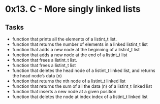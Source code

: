 # 0x13. C - More singly linked lists

## Tasks

- function that prints all the elements of a listint_t list.
- function that returns the number of elements in a linked listint_t list
- function that adds a new node at the beginning of a listint_t list
- function that adds a new node at the end of a listint_t list
- function that frees a listint_t list.
- function that frees a listint_t list
- function that deletes the head node of a listint_t linked list, and returns the head node’s data (n)
- function that returns the nth node of a listint_t linked list
- function that returns the sum of all the data (n) of a listint_t linked list
- function that inserts a new node at a given position
- function that deletes the node at index index of a listint_t linked list